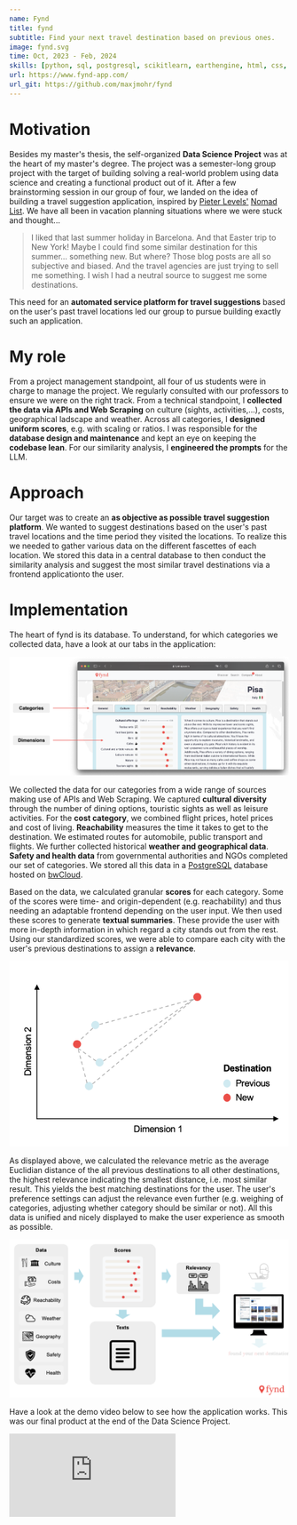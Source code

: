 ```yaml
---
name: Fynd
title: fynd
subtitle: Find your next travel destination based on previous ones.
image: fynd.svg
time: Oct, 2023 - Feb, 2024
skills: [python, sql, postgresql, scikitlearn, earthengine, html, css, atlassian, git]
url: https://www.fynd-app.com/
url_git: https://github.com/maxjmohr/fynd
---
```

# Motivation
Besides my master's thesis, the self-organized **Data Science Project** was at the heart of my master's degree. The project was a semester-long group project with the target of building solving a real-world problem using data science and creating a functional product out of it. After a few brainstorming session in our group of four, we landed on the idea of building a travel suggestion application, inspired by <a href="https://x.com/levelsio?ref=levels.io&mx=2" target="_blank">Pieter Levels'</a> <a href="https://nomads.com" target="_blank">Nomad List</a>. We have all been in vacation planning situations where we were stuck and thought...

> I liked that last summer holiday in Barcelona. And that Easter trip to New York! Maybe I could find some similar destination for this summer... something new. But where? Those blog posts are all so subjective and biased. And the travel agencies are just trying to sell me something. I wish I had a neutral source to suggest me some destinations.

This need for an **automated service platform for travel suggestions** based on the user's past travel locations led our group to pursue building exactly such an application.

# My role
From a project management standpoint, all four of us students were in charge to manage the project. We regularly consulted with our professors to ensure we were on the right track. From a technical standpoint, I **collected the data via APIs and Web Scraping** on culture (sights, activities,...), costs, geographical ladscape and weather. Across all categories, I **designed uniform scores**, e.g. with scaling or ratios. I was responsible for the **database design and maintenance** and kept an eye on keeping the **codebase lean**. For our similarity analysis, I **engineered the prompts** for the LLM.

# Approach
Our target was to create an **as objective as possible travel suggestion platform**. We wanted to suggest destinations based on the user's past travel locations and the time period they visited the locations. To realize this we needed to gather various data on the different fascettes of each location. We stored this data in a central database to then conduct the similarity analysis and suggest the most similar travel destinations via a frontend applicationto the user.

# Implementation
The heart of fynd is its database. To understand, for which categories we collected data, have a look at our tabs in the application:

<div class="flex justify-center items-center">
    <img src="res/images/projects/fynd_categories.png"/>
</div>

We collected the data for our categories from a wide range of sources making use of APIs and Web Scraping. We captured **cultural diversity** through the number of dining options, touristic sights as well as leisure activities. For the **cost category**, we combined flight prices, hotel prices and cost of living. **Reachability** measures the time it takes to get to the destination. We estimated routes for automobile, public transport and flights. We further collected historical **weather and geographical data**. **Safety and health data** from governmental authorities and NGOs completed our set of categories. We stored all this data in a <a href="https://www.postgresql.org/" target="_blank">PostgreSQL</a> database hosted on <a href="https://www.bw-cloud.org/en/" target="_blank">bwCloud</a>.

Based on the data, we calculated granular **scores** for each category. Some of the scores were time- and origin-dependent (e.g. reachability) and thus needing an adaptable frontend depending on the user input. We then used these scores to generate **textual summaries**. These provide the user with more in-depth information in which regard a city stands out from the rest. Using our standardized scores, we were able to compare each city with the user's previous destinations to assign a **relevance**.

<div class="flex justify-center items-center">
    <img src="res/images/projects/fynd_relevance.png"/>
</div>

As displayed above, we calculated the relevance metric as the average Euclidian distance of the all previous destinations to all other destinations, the highest relevance indicating the smallest distance, i.e. most similar result. This yields the best matching destinations for the user. The user's preference settings can adjust the relevance even further (e.g. weighing of categories, adjusting whether category should be similar or not). All this data is unified and nicely displayed to make the user experience as smooth as possible.

<div class="flex justify-center items-center">
    <img src="res/images/projects/fynd_pipeline.png"/>
</div>

Have a look at the demo video below to see how the application works. This was our final product at the end of the Data Science Project.

<div class="flex justify-center items-center">
    <iframe src="https://www.youtube.com/embed/TYnTIfUbP7E?si=fYe-Ulb--oNusFg_" title="YouTube video player" frameborder="0" allow="accelerometer; autoplay; clipboard-write; encrypted-media; gyroscope; picture-in-picture; web-share" allowfullscreen=true class="aspect-video w-7/10 rounded-2xl"/>
</div>